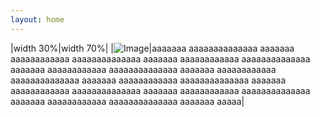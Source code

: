 ```yaml
---
layout: home
---
```


|width 30%|width 70%|
|![Image](https://raw.githubusercontent.com/tetsukayama/tetsukayama.github.io/master/_images/11531636.png)|aaaaaaa aaaaaaaaaaaaaa aaaaaaa aaaaaaaaaaaa aaaaaaaaaaaaaa aaaaaaa aaaaaaaaaaaa aaaaaaaaaaaaaa aaaaaaa aaaaaaaaaaaa aaaaaaaaaaaaaa aaaaaaa aaaaaaaaaaaa aaaaaaaaaaaaaa aaaaaaa aaaaaaaaaaaa aaaaaaaaaaaaaa aaaaaaa aaaaaaaaaaaa aaaaaaaaaaaaaa aaaaaaa aaaaaaaaaaaa aaaaaaaaaaaaaa aaaaaaa aaaaaaaaaaaa aaaaaaaaaaaaaa aaaaaaa aaaaa|
